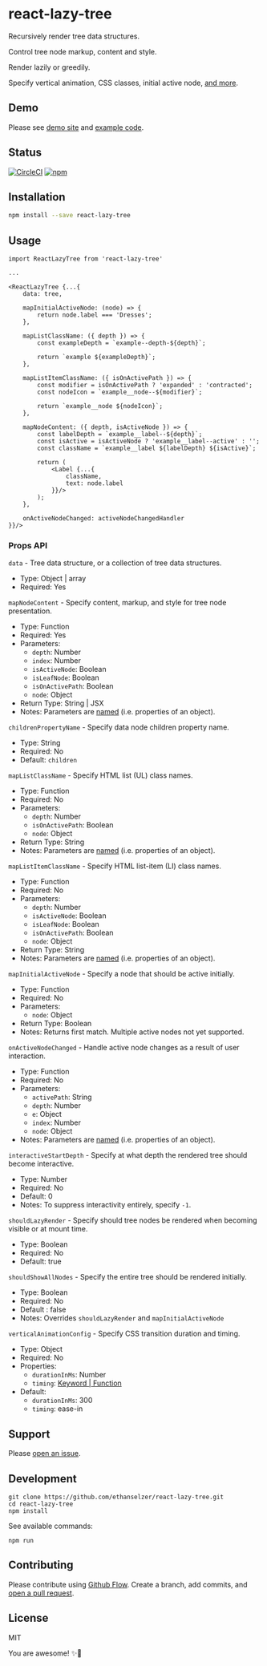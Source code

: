 # react-lazy-tree

Recursively render tree data structures.

Control tree node markup, content and style.

Render lazily or greedily.

Specify vertical animation, CSS classes, initial active node, [and more](#props-api).

## Demo
Please see [demo site](https://ethanselzer.github.io/react-lazy-tree) and [example code](https://github.com/ethanselzer/react-lazy-tree/tree/master/example).

## Status
[![CircleCI](https://img.shields.io/circleci/project/github/ethanselzer/react-lazy-tree.svg)](https://circleci.com/gh/ethanselzer/react-lazy-tree)
[![npm](https://img.shields.io/npm/v/react-lazy-tree.svg)](https://www.npmjs.com/package/react-lazy-tree)

## Installation

```sh
npm install --save react-lazy-tree
```

## Usage

```JSX
import ReactLazyTree from 'react-lazy-tree'

...

<ReactLazyTree {...{
    data: tree,

    mapInitialActiveNode: (node) => {
        return node.label === 'Dresses';
    },

    mapListClassName: ({ depth }) => {
        const exampleDepth = `example--depth-${depth}`;

        return `example ${exampleDepth}`;
    },

    mapListItemClassName: ({ isOnActivePath }) => {
        const modifier = isOnActivePath ? 'expanded' : 'contracted';
        const nodeIcon = `example__node--${modifier}`;

        return `example__node ${nodeIcon}`;
    },

    mapNodeContent: ({ depth, isActiveNode }) => {
        const labelDepth = `example__label--${depth}`;
        const isActive = isActiveNode ? 'example__label--active' : '';
        const className = `example__label ${labelDepth} ${isActive}`;

        return (
            <Label {...{
                className,
                text: node.label
            }}/>
        );
    },

    onActiveNodeChanged: activeNodeChangedHandler
}}/>
```

### Props API

`data` - Tree data structure, or a collection of tree data structures.
* Type: Object | array
* Required: Yes

`mapNodeContent` - Specify content, markup, and style for tree node presentation.
* Type: Function
* Required: Yes
* Parameters:
    * `depth`: Number
    * `index`: Number
    * `isActiveNode`: Boolean
    * `isLeafNode`: Boolean
    * `isOnActivePath`: Boolean
    * `node`: Object
* Return Type: String | JSX
* Notes: Parameters are [named](http://www.2ality.com/2011/11/keyword-parameters.html) (i.e. properties of an object).

`childrenPropertyName` - Specify data node children property name.
* Type: String
* Required: No
* Default: `children`

`mapListClassName` - Specify HTML list (UL) class names.
* Type: Function
* Required: No
* Parameters:
    * `depth`: Number
    * `isOnActivePath`: Boolean
    * `node`: Object
* Return Type: String
* Notes: Parameters are [named](http://www.2ality.com/2011/11/keyword-parameters.html) (i.e. properties of an object).

`mapListItemClassName` - Specify HTML list-item (LI) class names.
* Type: Function
* Required: No
* Parameters:
    * `depth`: Number
    * `isActiveNode`: Boolean
    * `isLeafNode`: Boolean
    * `isOnActivePath`: Boolean
    * `node`: Object
* Return Type: String
* Notes: Parameters are [named](http://www.2ality.com/2011/11/keyword-parameters.html) (i.e. properties of an object).

`mapInitialActiveNode` - Specify a node that should be active initially.
* Type: Function
* Required: No
* Parameters:
    * `node`: Object
* Return Type: Boolean
* Notes: Returns first match. Multiple active nodes not yet supported.

`onActiveNodeChanged` - Handle active node changes as a result of user interaction.
* Type: Function
* Required: No
* Parameters:
    * `activePath`: String
    * `depth`: Number
    * `e`: Object
    * `index`: Number
    * `node`: Object
* Notes: Parameters are [named](http://www.2ality.com/2011/11/keyword-parameters.html) (i.e. properties of an object).

`interactiveStartDepth` - Specify at what depth the rendered tree should become interactive.
* Type: Number
* Required: No
* Default: 0
* Notes: To suppress interactivity entirely, specify `-1`.

`shouldLazyRender` - Specify should tree nodes be rendered when becoming visible or at mount time.

* Type: Boolean
* Required: No
* Default: true

`shouldShowAllNodes` - Specify the entire tree should be rendered initially.
* Type: Boolean
* Required: No
* Default : false
* Notes: Overrides `shouldLazyRender` and `mapInitialActiveNode`

`verticalAnimationConfig` - Specify CSS transition duration and timing.
* Type: Object
* Required: No
* Properties:
    * `durationInMs`: Number
    * `timing`: [Keyword | Function](https://developer.mozilla.org/en-US/docs/Web/CSS/transition-timing-function)
* Default:
    * `durationInMs`: 300
    * `timing`: ease-in

## Support

Please [open an issue](https://github.com/ethanselzer/react-lazy-tree/issues).

## Development

```ssh
git clone https://github.com/ethanselzer/react-lazy-tree.git
cd react-lazy-tree
npm install
```
See available commands:
```ssh
npm run
```

## Contributing

Please contribute using [Github Flow](https://guides.github.com/introduction/flow/). Create a branch,
add commits, and [open a pull request](https://github.com/ethanselzer/react-lazy-tree/compare/).

## License
MIT

You are awesome! ✨💫
